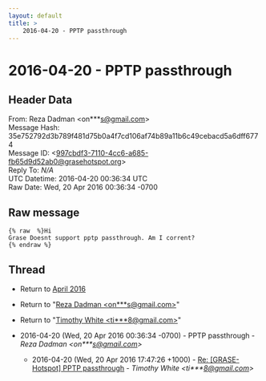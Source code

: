 ```yaml
---
layout: default
title: >
    2016-04-20 - PPTP passthrough
---
```


# 2016-04-20 - PPTP passthrough

## Header Data

From: Reza Dadman \<on***s@gmail.com\><br>
Message Hash: 35e752792d3b789f481d75b0a4f7cd106af74b89a11b6c49cebacd5a6dff6774<br>
Message ID: \<997cbdf3-7110-4cc6-a685-fb65d9d52ab0@grasehotspot.org\><br>
Reply To: _N/A_<br>
UTC Datetime: 2016-04-20 00:36:34 UTC<br>
Raw Date: Wed, 20 Apr 2016 00:36:34 -0700<br>

## Raw message

```
{% raw  %}Hi
Grase Doesnt support pptp passthrough. Am I corrent?
{% endraw %}
```

## Thread

+ Return to [April 2016](/archive/2016/04)

+ Return to "[Reza Dadman <on***s<span>@</span>gmail.com>](/authors/on___s_at_gmail_com)"
+ Return to "[Timothy White <ti***8<span>@</span>gmail.com>](/authors/ti___8_at_gmail_com)"

+ 2016-04-20 (Wed, 20 Apr 2016 00:36:34 -0700) - PPTP passthrough - _Reza Dadman \<on***s@gmail.com\>_
  + 2016-04-20 (Wed, 20 Apr 2016 17:47:26 +1000) - [Re: [GRASE-Hotspot] PPTP passthrough](/archive/2016/04/5c75a2566656dadf332a0bed7cd9eee918441826a802945a38200a5032f7cc69) - _Timothy White \<ti***8@gmail.com\>_

